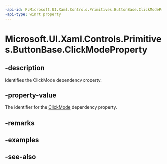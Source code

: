 ```yaml
---
-api-id: P:Microsoft.UI.Xaml.Controls.Primitives.ButtonBase.ClickModeProperty
-api-type: winrt property
---
```


<!-- Property syntax
public Windows.UI.Xaml.DependencyProperty ClickModeProperty { get; }
-->

# Microsoft.UI.Xaml.Controls.Primitives.ButtonBase.ClickModeProperty

## -description
Identifies the [ClickMode](buttonbase_clickmode.md) dependency property.

## -property-value
The identifier for the [ClickMode](buttonbase_clickmode.md) dependency property.

## -remarks

## -examples

## -see-also
